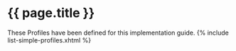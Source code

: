 # {{ page.title }}

These Profiles have been defined for this implementation guide.
{% include list-simple-profiles.xhtml %}
